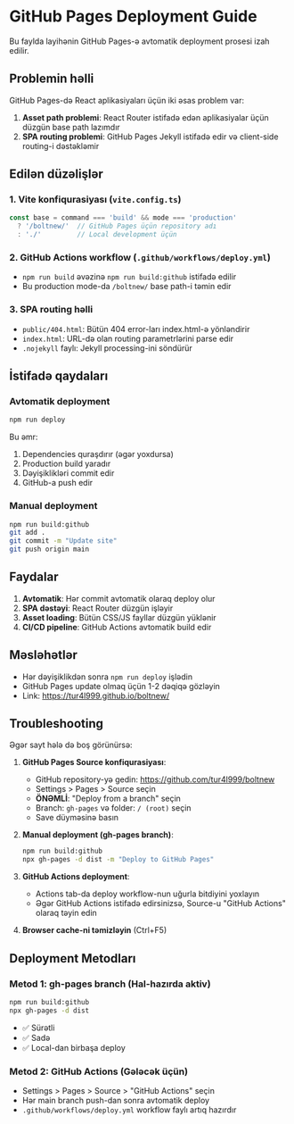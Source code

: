 # GitHub Pages Deployment Guide

Bu faylda layihənin GitHub Pages-ə avtomatik deployment prosesi izah edilir.

## Problemin həlli

GitHub Pages-də React aplikasiyaları üçün iki əsas problem var:
1. **Asset path problemi**: React Router istifadə edən aplikasiyalar üçün düzgün base path lazımdır
2. **SPA routing problemi**: GitHub Pages Jekyll istifadə edir və client-side routing-i dəstəkləmir

## Edilən düzəlişlər

### 1. Vite konfiqurasiyası (`vite.config.ts`)
```typescript
const base = command === 'build' && mode === 'production' 
  ? '/boltnew/'  // GitHub Pages üçün repository adı
  : './'         // Local development üçün
```

### 2. GitHub Actions workflow (`.github/workflows/deploy.yml`)
- `npm run build` əvəzinə `npm run build:github` istifadə edilir
- Bu production mode-da `/boltnew/` base path-i təmin edir

### 3. SPA routing həlli
- `public/404.html`: Bütün 404 error-ları index.html-ə yönləndirir
- `index.html`: URL-də olan routing parametrlərini parse edir
- `.nojekyll` faylı: Jekyll processing-ini söndürür

## İstifadə qaydaları

### Avtomatik deployment
```bash
npm run deploy
```
Bu əmr:
1. Dependencies quraşdırır (əgər yoxdursa)
2. Production build yaradır
3. Dəyişiklikləri commit edir
4. GitHub-a push edir

### Manual deployment
```bash
npm run build:github
git add .
git commit -m "Update site"
git push origin main
```

## Faydalar

1. **Avtomatik**: Hər commit avtomatik olaraq deploy olur
2. **SPA dəstəyi**: React Router düzgün işləyir
3. **Asset loading**: Bütün CSS/JS fayllar düzgün yüklənir
4. **CI/CD pipeline**: GitHub Actions avtomatik build edir

## Məsləhətlər

- Hər dəyişiklikdən sonra `npm run deploy` işlədin
- GitHub Pages update olmaq üçün 1-2 dəqiqə gözləyin
- Link: https://tur4l999.github.io/boltnew/

## Troubleshooting

Əgər sayt hələ də boş görünürsə:
1. **GitHub Pages Source konfiqurasiyası**:
   - GitHub repository-yə gedin: https://github.com/tur4l999/boltnew
   - Settings > Pages > Source seçin
   - **ÖNƏMLİ**: "Deploy from a branch" seçin
   - Branch: `gh-pages` və folder: `/ (root)` seçin
   - Save düyməsinə basın

2. **Manual deployment (gh-pages branch)**:
   ```bash
   npm run build:github
   npx gh-pages -d dist -m "Deploy to GitHub Pages"
   ```

3. **GitHub Actions deployment**:
   - Actions tab-da deploy workflow-nun uğurla bitdiyini yoxlayın
   - Əgər GitHub Actions istifadə edirsinizsə, Source-u "GitHub Actions" olaraq təyin edin

4. **Browser cache-ni təmizləyin** (Ctrl+F5)

## Deployment Metodları

### Metod 1: gh-pages branch (Hal-hazırda aktiv)
```bash
npm run build:github
npx gh-pages -d dist
```
- ✅ Sürətli
- ✅ Sadə
- ✅ Local-dan birbaşa deploy

### Metod 2: GitHub Actions (Gələcək üçün)
- Settings > Pages > Source > "GitHub Actions" seçin
- Hər main branch push-dan sonra avtomatik deploy
- `.github/workflows/deploy.yml` workflow faylı artıq hazırdır